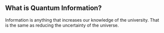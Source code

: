 ## What is Quantum Information?

Information is anything that increases our knowledge of the university. That is the same as reducing the uncertainty of the universe.
